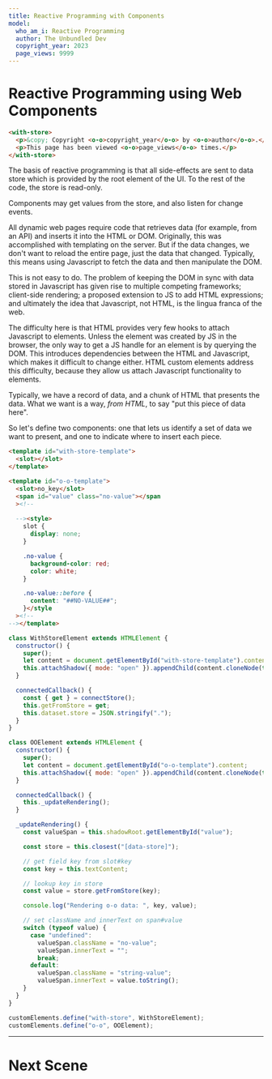 ```yaml
---
title: Reactive Programming with Components
model:
  who_am_i: Reactive Programming
  author: The Unbundled Dev
  copyright_year: 2023
  page_views: 9999
---
```


# Reactive Programming using Web Components

```html
<with-store>
  <p>&copy; Copyright <o-o>copyright_year</o-o> by <o-o>author</o-o>.</p>
  <p>This page has been viewed <o-o>page_views</o-o> times.</p>
</with-store>
```

The basis of reactive programming is that all side-effects are sent to
data store which is provided by the root element of the UI.
To the rest of the code, the store is read-only.

Components may get values from the store, and also listen for change events.

All dynamic web pages require code that retrieves data (for example, from an API)
and inserts it into the HTML or DOM.
Originally, this was accomplished with templating on the server.
But if the data changes, we don't want to reload the entire page, just the data that changed.
Typically, this means using Javascript to fetch the data and then manipulate the DOM.

This is not easy to do. The problem of keeping the DOM in sync with data stored in Javascript
has given rise to multiple competing frameworks; client-side rendering; a proposed extension to JS to add HTML expressions;
and ultimately the idea that Javascript, not HTML, is the lingua franca of the web.

The difficulty here is that HTML provides very few hooks to attach Javascript to elements.
Unless the element was created by JS in the browser, the only way to get a JS handle for an element
is by querying the DOM.
This introduces dependencies between the HTML and Javascript, which makes it difficult to change
either.
HTML custom elements address this difficulty, because they allow us attach Javascript functionality to elements.

Typically, we have a record of data, and a chunk of HTML that presents the data.
What we want is a way, _from HTML_, to say "put this piece of data here".

So let's define two components: one that lets us identify a set of data we want to present,
and one to indicate where to insert each piece.

```html
<template id="with-store-template">
  <slot></slot>
</template>

<template id="o-o-template">
  <slot>no_key</slot>
  <span id="value" class="no-value"></span
  ><!--
	
  --><style>
    slot {
      display: none;
    }

    .no-value {
      background-color: red;
      color: white;
    }

    .no-value::before {
      content: "##NO-VALUE##";
    }</style
  ><!--
--></template>
```

```js
class WithStoreElement extends HTMLElement {
  constructor() {
    super();
    let content = document.getElementById("with-store-template").content;
    this.attachShadow({ mode: "open" }).appendChild(content.cloneNode(true));
  }

  connectedCallback() {
    const { get } = connectStore();
    this.getFromStore = get;
    this.dataset.store = JSON.stringify(".");
  }
}

class OOElement extends HTMLElement {
  constructor() {
    super();
    let content = document.getElementById("o-o-template").content;
    this.attachShadow({ mode: "open" }).appendChild(content.cloneNode(true));
  }

  connectedCallback() {
    this._updateRendering();
  }

  _updateRendering() {
    const valueSpan = this.shadowRoot.getElementById("value");

    const store = this.closest("[data-store]");

    // get field key from slot#key
    const key = this.textContent;

    // lookup key in store
    const value = store.getFromStore(key);

    console.log("Rendering o-o data: ", key, value);

    // set className and innerText on span#value
    switch (typeof value) {
      case "undefined":
        valueSpan.className = "no-value";
        valueSpan.innerText = "";
        break;
      default:
        valueSpan.className = "string-value";
        valueSpan.innerText = value.toString();
    }
  }
}

customElements.define("with-store", WithStoreElement);
customElements.define("o-o", OOElement);
```

---

# Next Scene
